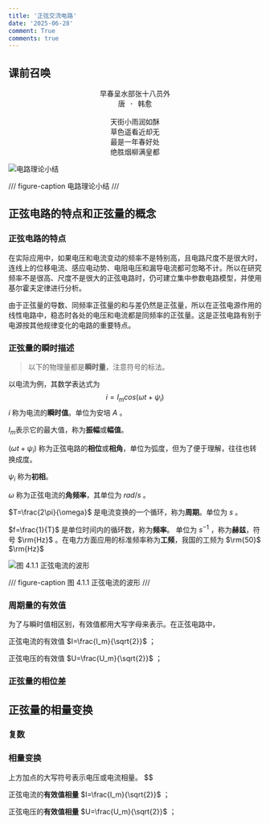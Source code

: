 ```yaml
---
title: '正弦交流电路'
date: '2025-06-28'
comment: True
comments: true
---
```


## 课前召唤

<pre class="poetry" align="center">
早春呈水部张十八员外
唐 · 韩愈

天街小雨润如酥
草色遥看近却无
最是一年春好处
绝胜烟柳满皇都
</pre>

![电路理论小结](https://alivender-assets.oss-cn-beijing.aliyuncs.com/img/dainlulilun/A9mspr9p_uh1j90_qho.jpg)

/// figure-caption
电路理论小结
///

## 正弦电路的特点和正弦量的概念

### 正弦电路的特点

在实际应用中，如果电压和电流变动的频率不是特别高，且电路尺度不是很大时，连线上的位移电流、感应电动势、电阻电压和漏导电流都可忽略不计。所以在研究频率不是很高、尺度不是很大的正弦电路时，仍可建立集中参数电路模型，并使用基尔霍夫定律进行分析。

由于正弦量的导数、同频率正弦量的和与差仍然是正弦量，所以在正弦电源作用的线性电路中，稳态时各处的电压和电流都是同频率的正弦量。这是正弦电路有别于电源按其他规律变化的电路的重要特点。

### 正弦量的瞬时描述

> 以下的物理量都是**瞬时量**，注意符号的标法。

以电流为例，其数学表达式为
$$
i=I_mcos(\omega t+\psi_i)
$$
$i$ 称为电流的**瞬时值**。单位为安培 $A$ 。

$I_m$表示它的最大值，称为**振幅**或**幅值**。

$(\omega t+\psi_i)$ 称为正弦电路的**相位**或**相角**，单位为弧度，但为了便于理解，往往也转换成度。

$\psi_i$ 称为**初相**。

$\omega$ 称为正弦电流的**角频率**，其单位为 $rad/s$ 。

$T=\frac{2\pi}{\omega}$ 是电流变换的一个循环，称为**周期**。单位为 $s$ 。

$f=\frac{1}{T}$ 是单位时间内的循环数，称为**频率**。 单位为 $s^{-1}$ ，称为**赫兹**，符号 $\rm{Hz}$ 。在电力方面应用的标准频率称为**工频**，我国的工频为 $\rm{50}$ $\rm{Hz}$

![图 4.1.1 	正弦电流的波形](https://alivender-assets.oss-cn-beijing.aliyuncs.com/img/dainlulilun/4.1.1.png)

/// figure-caption
图 4.1.1 	正弦电流的波形
///

### 周期量的有效值

为了与瞬时值相区别，有效值都用大写字母来表示。在正弦电路中，

正弦电流的有效值 $I=\frac{I_m}{\sqrt{2}}$ ；

正弦电压的有效值 $U=\frac{U_m}{\sqrt{2}}$ ；

### 正弦量的相位差

## 正弦量的相量变换

### 复数

### 相量变换

上方加点的大写符号表示电压或电流相量。 $$

正弦电流的**有效值相量** $I=\frac{I_m}{\sqrt{2}}$ ；

正弦电压的**有效值相量** $U=\frac{U_m}{\sqrt{2}}$ ；